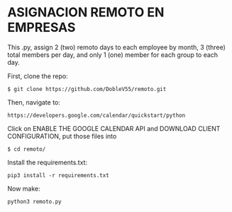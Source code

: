 # ASIGNACION REMOTO EN EMPRESAS

This .py, assign 2 (two) remoto days to each employee by month,
3 (three) total members per day,
and only 1 (one) member for each group to each day.

First, clone the repo:
```
$ git clone https://github.com/DobleV55/remoto.git
```
Then, navigate to:
```
https://developers.google.com/calendar/quickstart/python
```
Click on ENABLE THE GOOGLE CALENDAR API and DOWNLOAD CLIENT CONFIGURATION, put those files into
```
$ cd remoto/
```
Install the requirements.txt:
```
pip3 install -r requirements.txt
```
Now make:
```
python3 remoto.py
```

